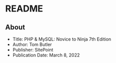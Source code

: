 # README

## About

- Title: PHP & MySQL: Novice to Ninja 7th Edition
- Author: Tom Butler
- Publisher: SitePoint
- Publication Date: March 8, 2022
